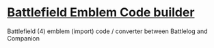 # [Battlefield Emblem Code builder](https://neutr0nst4r.github.io/battlefield-emblem-code-builder/)
Battlefield (4) emblem (import) code / converter between Battlelog and Companion
